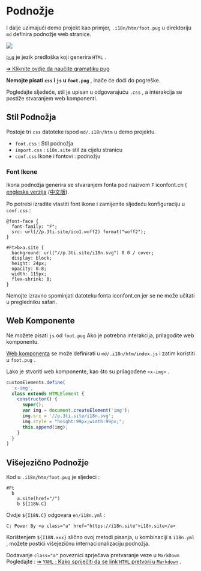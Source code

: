 # Podnožje

I dalje uzimajući demo projekt kao primjer, `.i18n/htm/foot.pug` u direktoriju `md` definira podnožje web stranice.

![](https://p.3ti.site/1721286077.avif)

[`pug`](https://pugjs.org) je jezik predloška koji generira `HTML` .

[➔ Kliknite ovdje da naučite gramatiku pug](https://pugjs.org)

**Nemojte pisati `css` i `js` u `foot.pug`** , inače će doći do pogreške.

Pogledajte sljedeće, stil je upisan u odgovarajuću `.css` , a interakcija se postiže stvaranjem web komponenti.

## Stil Podnožja

Postoje tri `css` datoteke ispod `md/.i18n/htm` u demo projektu.

* `foot.css` : Stil podnožja
* `import.css` : `i18n.site` stil za cijelu stranicu
* `conf.css` Ikone i fontovi : podnožju

### Font Ikone

Ikona podnožja generira se stvaranjem fonta pod nazivom `F` iconfont.cn ( [engleska verzija](https://www.iconfont.cn/?lang=en-us) /[中文版](https://www.iconfont.cn/?lang=zh)).

Po potrebi izradite vlastiti font ikone i zamijenite sljedeću konfiguraciju u `conf.css` :

```
@font-face {
  font-family: "F";
  src: url(//p.3ti.site/ico1.woff2) format("woff2");
}

#Ft>b>a.site {
  background: url("//p.3ti.site/i18n.svg") 0 0 / cover;
  display: block;
  height: 24px;
  opacity: 0.8;
  width: 115px;
  flex-shrink: 0;
}
```

Nemojte izravno spominjati datoteku fonta iconfont.cn jer se ne može učitati u pregledniku safari.

## Web Komponente

Ne možete pisati `js` od `foot.pug` Ako je potrebna interakcija, prilagodite web komponentu.

[Web komponenta](https://www.freecodecamp.org/news/build-your-first-web-component/) se može definirati u `md/.i18n/htm/index.js` i zatim koristiti u `foot.pug` .

Lako je stvoriti web komponente, kao što su prilagođene `<x-img>` .

```js
customElements.define(
  'x-img',
  class extends HTMLElement {
    constructor() {
      super();
      var img = document.createElement('img');
      img.src = '//p.3ti.site/i18n.svg';
      img.style = "height:99px;width:99px;";
      this.append(img);
    }
  }
)
```

## Višejezično Podnožje

Kod u `.i18n/htm/foot.pug` je sljedeći :

```
#Ft
  b
    a.site(href="/")
    b ${I18N.C}
```

Ovdje `${I18N.C}` odgovara `en/i18n.yml` :

```
C: Power By <a class="a" href="https://i18n.site">i18n.site</a>
```

Korištenjem `${I18N.xxx}` slično ovoj metodi pisanja, u kombinaciji s `i18n.yml` , možete postići višejezičnu internacionalizaciju podnožja.

Dodavanje `class="a"` poveznici sprječava pretvaranje veze u `MarkDown` Pogledajte :
 [➔ `YAML` : Kako spriječiti da se link `HTML` pretvori u `Markdown`](/i18/qa#H2) .